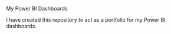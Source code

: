 My Power BI Dashboards

I have created this repository to act as a portfolio for my Power BI dashboards. 
